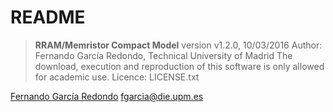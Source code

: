 # README
> **RRAM/Memristor Compact Model**
> version v1.2.0, 10/03/2016
> Author: Fernando García Redondo, Technical University of Madrid
> The download, execution and reproduction of this software is only allowed for academic use.
> Licence: LICENSE.txt

[Fernando García Redondo](http://www.fernandeando.com)
[fgarcia@die.upm.es](mailto:fgarcia@die.upm.es)
